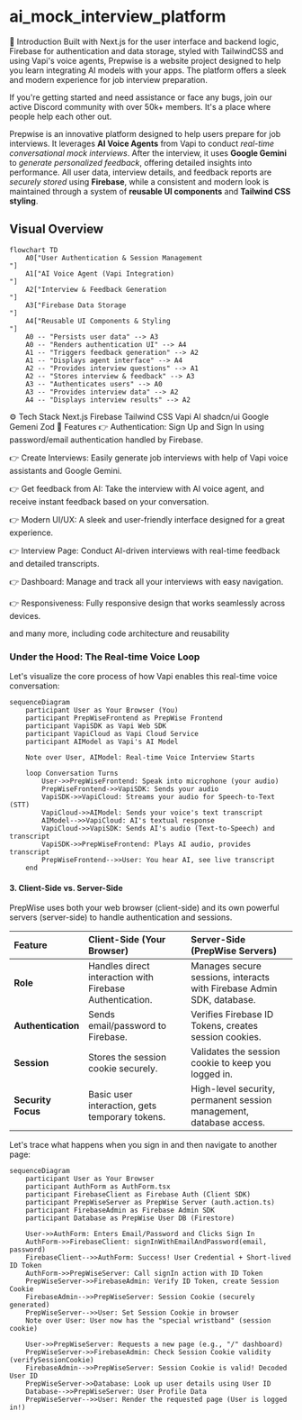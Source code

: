 # ai_mock_interview_platform

🤖 Introduction
Built with Next.js for the user interface and backend logic, Firebase for authentication and data storage, styled with TailwindCSS and using Vapi's voice agents, Prepwise is a website project designed to help you learn integrating AI models with your apps. The platform offers a sleek and modern experience for job interview preparation.

If you're getting started and need assistance or face any bugs, join our active Discord community with over 50k+ members. It's a place where people help each other out.


Prepwise is an innovative platform designed to help users prepare for job interviews. It leverages **AI Voice Agents** from Vapi to conduct *real-time conversational mock interviews*. After the interview, it uses **Google Gemini** to *generate personalized feedback*, offering detailed insights into performance. All user data, interview details, and feedback reports are *securely stored* using **Firebase**, while a consistent and modern look is maintained through a system of **reusable UI components** and **Tailwind CSS styling**.


## Visual Overview

```mermaid
flowchart TD
    A0["User Authentication & Session Management
"]
    A1["AI Voice Agent (Vapi Integration)
"]
    A2["Interview & Feedback Generation
"]
    A3["Firebase Data Storage
"]
    A4["Reusable UI Components & Styling
"]
    A0 -- "Persists user data" --> A3
    A0 -- "Renders authentication UI" --> A4
    A1 -- "Triggers feedback generation" --> A2
    A1 -- "Displays agent interface" --> A4
    A2 -- "Provides interview questions" --> A1
    A2 -- "Stores interview & feedback" --> A3
    A3 -- "Authenticates users" --> A0
    A3 -- "Provides interview data" --> A2
    A4 -- "Displays interview results" --> A2
```


⚙️ Tech Stack
Next.js
Firebase
Tailwind CSS
Vapi AI
shadcn/ui
Google Gemeni
Zod
🔋 Features
👉 Authentication: Sign Up and Sign In using password/email authentication handled by Firebase.

👉 Create Interviews: Easily generate job interviews with help of Vapi voice assistants and Google Gemini.

👉 Get feedback from AI: Take the interview with AI voice agent, and receive instant feedback based on your conversation.

👉 Modern UI/UX: A sleek and user-friendly interface designed for a great experience.

👉 Interview Page: Conduct AI-driven interviews with real-time feedback and detailed transcripts.

👉 Dashboard: Manage and track all your interviews with easy navigation.

👉 Responsiveness: Fully responsive design that works seamlessly across devices.

and many more, including code architecture and reusability

### Under the Hood: The Real-time Voice Loop

Let's visualize the core process of how Vapi enables this real-time voice conversation:

```mermaid
sequenceDiagram
    participant User as Your Browser (You)
    participant PrepWiseFrontend as PrepWise Frontend
    participant VapiSDK as Vapi Web SDK
    participant VapiCloud as Vapi Cloud Service
    participant AIModel as Vapi's AI Model

    Note over User, AIModel: Real-time Voice Interview Starts

    loop Conversation Turns
        User->>PrepWiseFrontend: Speak into microphone (your audio)
        PrepWiseFrontend->>VapiSDK: Sends your audio
        VapiSDK->>VapiCloud: Streams your audio for Speech-to-Text (STT)
        VapiCloud->>AIModel: Sends your voice's text transcript
        AIModel-->>VapiCloud: AI's textual response
        VapiCloud->>VapiSDK: Sends AI's audio (Text-to-Speech) and transcript
        VapiSDK->>PrepWiseFrontend: Plays AI audio, provides transcript
        PrepWiseFrontend-->>User: You hear AI, see live transcript
    end
```


#### 3. Client-Side vs. Server-Side

PrepWise uses both your web browser (client-side) and its own powerful servers (server-side) to handle authentication and sessions.

| Feature               | Client-Side (Your Browser)                                  | Server-Side (PrepWise Servers)                                       |
| :-------------------- | :---------------------------------------------------------- | :------------------------------------------------------------------- |
| **Role**              | Handles direct interaction with Firebase Authentication.    | Manages secure sessions, interacts with Firebase Admin SDK, database. |
| **Authentication**    | Sends email/password to Firebase.                           | Verifies Firebase ID Tokens, creates session cookies.                |
| **Session**           | Stores the session cookie securely.                         | Validates the session cookie to keep you logged in.                  |
| **Security Focus**    | Basic user interaction, gets temporary tokens.              | High-level security, permanent session management, database access.  |



Let's trace what happens when you sign in and then navigate to another page:

```mermaid
sequenceDiagram
    participant User as Your Browser
    participant AuthForm as AuthForm.tsx
    participant FirebaseClient as Firebase Auth (Client SDK)
    participant PrepWiseServer as PrepWise Server (auth.action.ts)
    participant FirebaseAdmin as Firebase Admin SDK
    participant Database as PrepWise User DB (Firestore)

    User->>AuthForm: Enters Email/Password and Clicks Sign In
    AuthForm->>FirebaseClient: signInWithEmailAndPassword(email, password)
    FirebaseClient-->>AuthForm: Success! User Credential + Short-lived ID Token
    AuthForm->>PrepWiseServer: Call signIn action with ID Token
    PrepWiseServer->>FirebaseAdmin: Verify ID Token, create Session Cookie
    FirebaseAdmin-->>PrepWiseServer: Session Cookie (securely generated)
    PrepWiseServer-->>User: Set Session Cookie in browser
    Note over User: User now has the "special wristband" (session cookie)

    User->>PrepWiseServer: Requests a new page (e.g., "/" dashboard)
    PrepWiseServer->>FirebaseAdmin: Check Session Cookie validity (verifySessionCookie)
    FirebaseAdmin-->>PrepWiseServer: Session Cookie is valid! Decoded User ID
    PrepWiseServer->>Database: Look up user details using User ID
    Database-->>PrepWiseServer: User Profile Data
    PrepWiseServer-->>User: Render the requested page (User is logged in!)
```

